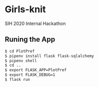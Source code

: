 # Girls-knit
SIH 2020 Internal Hackathon

## Runing the App
```bash
$ cd PlotPref
$ pipenv install flask flask-sqlalchemy
$ pipenv shell
$ cd ..
$ export FLASK_APP=PlotPref
$ export FLASK_DEBUG=1
$ flask run
```
